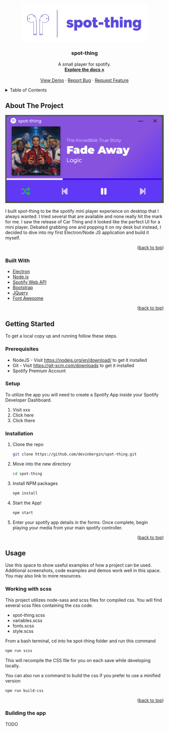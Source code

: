 <div id="top"></div>

<!-- PROJECT LOGO -->
<br />
<div align="center">
  <a href="https://github.com/devinbergin/spot-thing">
    <img src="images/spot-thing-logos_transparent.png" alt="Logo" width="400">
  </a>

<h3 align="center">spot-thing</h3>

  <p align="center">
    A small player for spotify.
    <br />
    <a href="https://github.com/devinbergin/spot-thing"><strong>Explore the docs »</strong></a>
    <br />
    <br />
    <a href="https://github.com/devinbergin/spot-thing">View Demo</a>
    ·
    <a href="https://github.com/devinbergin/spot-thing/issues">Report Bug</a>
    ·
    <a href="https://github.com/devinbergin/spot-thing/issues">Request Feature</a>
  </p>
</div>



<!-- TABLE OF CONTENTS -->
<details>
  <summary>Table of Contents</summary>
  <ol>
    <li>
      <a href="#about-the-project">About The Project</a>
      <ul>
        <li><a href="#built-with">Built With</a></li>
      </ul>
    </li>
    <li>
      <a href="#getting-started">Getting Started</a>
      <ul>
        <li><a href="#prerequisites">Prerequisites</a></li>
        <li><a href="#installation">Installation</a></li>
      </ul>
    </li>
    <li><a href="#usage">Usage</a></li>
    <li><a href="#roadmap">Roadmap</a></li>
    <li><a href="#contributing">Contributing</a></li>
    <li><a href="#license">License</a></li>
    <li><a href="#contact">Contact</a></li>
    <li><a href="#acknowledgments">Acknowledgments</a></li>
  </ol>
</details>



<!-- ABOUT THE PROJECT -->
## About The Project

<p align="center">
  <img src="images/currentUI.png">
</p>

I built spot-thing to be the spotify mini player experience on desktop that I always wanted. I tried several that are available and none really hit the mark for me. I saw the release of Car Thing and it looked like the perfect UI for a mini player. Debated grabbing one and popping it on my desk but instead, I decided to dive into my first Electron/Node JS application and build it myself. 

<p align="right">(<a href="#top">back to top</a>)</p>



### Built With

* [Electron](https://www.electronjs.org/)
* [Node.js](https://nodejs.org/)
* [Spotify Web API](https://developer.spotify.com/documentation/web-api/)
* [Bootstrap](https://getbootstrap.com)
* [JQuery](https://jquery.com)
* [Font Awesome](https://fontawesome.com/)

<p align="right">(<a href="#top">back to top</a>)</p>



<!-- GETTING STARTED -->
## Getting Started

To get a local copy up and running follow these steps.

### Prerequisites

* NodeJS - Visit https://nodejs.org/en/download/ to get it installed
* Git - Visit https://git-scm.com/downloads to get it installed
* Spotify Premium Account

### Setup

To utilize the app you will need to create a Spotify App inside your Spotify Developer Dashboard. 

1. Visit xxx
2. Click here
3. Click there


### Installation

1. Clone the repo
   ```sh
   git clone https://github.com/devinbergin/spot-thing.git
   ```
2. Move into the new directory
   ```sh
   cd spot-thing
   ```
3. Install NPM packages
   ```sh
   npm install
   ```
4. Start the App!
   ```sh
   npm start
   ```
5. Enter your spotify app details in the forms. Once complete, begin playing your media from your main spotify controller.


<p align="right">(<a href="#top">back to top</a>)</p>



<!-- USAGE EXAMPLES -->
## Usage

Use this space to show useful examples of how a project can be used. Additional screenshots, code examples and demos work well in this space. You may also link to more resources.

### Working with scss

This project utilizes node-sass and scss files for compiled css. You will find several scss files containing the css code. 
- spot-thing.scss
- variables.scss
- fonts.scss
- style.scss

From a bash terminal, cd into he spot-thing folder and run this command
```sh
npm run scss
```

This will recompile the CSS file for you on each save while developing locally. 

You can also run a command to build the css if you prefer to use a minified version
```sh
npm run build-css
```

<p align="right">(<a href="#top">back to top</a>)</p>

### Building the app
TODO
```
